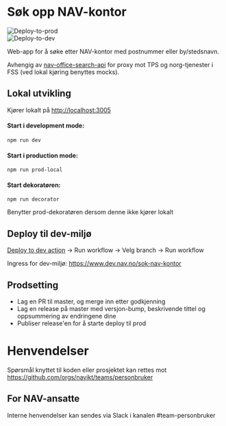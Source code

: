 # Søk opp NAV-kontor

![Deploy-to-prod](https://github.com/navikt/nav-office-search/workflows/Deploy-to-prod/badge.svg) <br>
![Deploy-to-dev](https://github.com/navikt/nav-office-search/workflows/Deploy-to-dev/badge.svg) <br>

Web-app for å søke etter NAV-kontor med postnummer eller by/stedsnavn.

Avhengig av [nav-office-search-api](https://github.com/navikt/nav-office-search-api) for proxy mot TPS og norg-tjenester i FSS (ved lokal kjøring benyttes mocks).

## Lokal utvikling

Kjører lokalt på [http://localhost:3005](http://localhost:3005)

#### Start i development mode:

`npm run dev`

#### Start i production mode:

`npm run prod-local`

#### Start dekoratøren:

`npm run decorator`

Benytter prod-dekoratøren dersom denne ikke kjører lokalt

## Deploy til dev-miljø

[Deploy to dev action](https://github.com/navikt/nav-office-search/actions/workflows/deploy.dev.yml) -> Run workflow -> Velg branch -> Run workflow

Ingress for dev-miljø: https://www.dev.nav.no/sok-nav-kontor

## Prodsetting

- Lag en PR til master, og merge inn etter godkjenning
- Lag en release på master med versjon-bump, beskrivende tittel og oppsummering av endringene dine
- Publiser release'en for å starte deploy til prod

# Henvendelser

Spørsmål knyttet til koden eller prosjektet kan rettes mot https://github.com/orgs/navikt/teams/personbruker

## For NAV-ansatte

Interne henvendelser kan sendes via Slack i kanalen #team-personbruker
